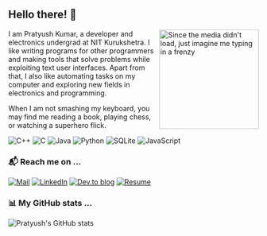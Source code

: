 ## Hello there! 👋
<img align="right" src="https://media.giphy.com/media/ZchkBcB4zKiuG4Y22I/giphy.gif" width="200px" alt="Since the media didn't load, just imagine me typing in a frenzy">
I am Pratyush Kumar, a developer and electronics undergrad at NIT Kurukshetra. I like writing programs for other programmers and making tools that solve problems while exploiting text user interfaces. Apart from that, I also like automating tasks on my computer and exploring new fields in electronics and programming.

When I am not smashing my keyboard, you may find me reading a book, playing chess, or watching a superhero flick.

<p>
  <img alt="C++" src="https://img.shields.io/badge/c++-%2300599C.svg?&style=for-the-badge&logo=c%2B%2B&ogoColor=white"/>
  <img alt="C" src="https://img.shields.io/badge/c-%2300599C.svg?&style=for-the-badge&logo=c&logoColor=white"/>
  <img alt="Java" src="https://img.shields.io/badge/java-red.svg?&style=for-the-badge&logo=java&logoColor=white"/>
  <img alt="Python" src="https://img.shields.io/badge/python-yellow.svg?&style=for-the-badge&logo=python&logoColor=white"/>
  <img alt="SQLite" src="https://img.shields.io/badge/sqlite-blue.svg?&style=for-the-badge&logo=sqlite&logoColor=white"/>
  <img alt="JavaScript" src="https://img.shields.io/badge/javascript-black.svg?&style=for-the-badge&logo=javascript&logoColor=yellow"/>
</p>

### 📬 Reach me on ...
<a href="mailto:pratyushkumar23@outlook.com"><img alt="Mail" src="https://img.shields.io/badge/Microsoft_Outlook-0078D4?style=for-the-badge&amp;logo=microsoft-outlook&amp;logoColor=white"></a>
<a href="https://www.linkedin.com/in/pratyush-kumar-alpha01/"><img alt="LinkedIn" src="https://img.shields.io/badge/LinkedIn-blue?style=for-the-badge&logo=linkedin&logoColor=white"></a>
<a href="https://dev.to/pratyushkumar"><img alt="Dev.to blog" src="https://img.shields.io/badge/dev.to-0A0A0A?style=for-the-badge&logo=dev.to&logoColor=white" ></a>
<a href="https://pk-cod3ch3mist.github.io/assets/SDE%20Resume.pdf"><img alt="Resume" src="https://img.shields.io/badge/resume-000000?style=for-the-badge&logo=About.me&logoColor=white"></a>
### 📊 My GitHub stats ...
![Pratyush's GitHub stats](https://github-readme-stats.vercel.app/api?username=pk-cod3ch3mist&show_icons=true&theme=swift)
